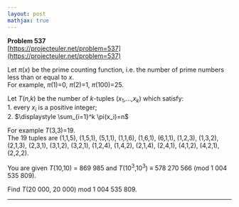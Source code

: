 ```yaml
---
layout: post
mathjax: true
---
```

**Problem 537**  
[https://projecteuler.net/problem=537](https://projecteuler.net/problem=537)

<p>
Let <var>π</var>(<var>x</var>) be the prime counting function, i.e. the number of prime numbers less than or equal to <var>x</var>.<br />
For example, <var>π</var>(1)=0, <var>π</var>(2)=1, <var>π</var>(100)=25.
</p>
<p>
Let <var>T</var>(<var>n</var>,<var>k</var>) be the number of <var>k</var>-tuples (<var>x</var><sub>1</sub>,…,<var>x<sub>k</sub></var>) which satisfy:<br />
1. every <var>x<sub>i</sub></var> is a positive integer;<br />
2. $\displaystyle \sum_{i=1}^k \pi(x_i)=n$
</p>
<p>
For example <var>T</var>(3,3)=19.<br />
The 19 tuples are (1,1,5), (1,5,1), (5,1,1), (1,1,6), (1,6,1), (6,1,1), (1,2,3), (1,3,2), (2,1,3), (2,3,1), (3,1,2), (3,2,1), (1,2,4), (1,4,2), (2,1,4), (2,4,1), (4,1,2), (4,2,1), (2,2,2).
</p>
<p>
You are given <var>T</var>(10,10) = 869 985 and <var>T</var>(10<sup>3</sup>,10<sup>3</sup>) ≡ 578 270 566 (mod 1 004 535 809).
</p><p>
Find <var>T</var>(20 000, 20 000) mod 1 004 535 809.
</p>



---
